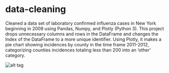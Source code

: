 # data-cleaning
Cleaned a data set of laboratory confirmed influenza cases in New York beginning in 2009 using Pandas, Numpy, and Plotly (Python 3). 
This project drops unnecessary columns and rows in the DataFrame and changes the Index of the DataFrame to a more unique identifier. 
Using Plotly, it makes a pie chart showing incidences by county in the time frame 2011-2012, categorizing counties incidences totaling less than 200 into an ‘other’ category. 

![alt tag](https://raw.github.com/carlygiusto/data-cleaning/master/graphs/influenza-chart.png)


